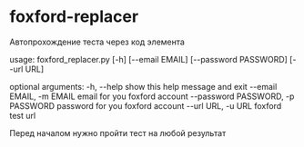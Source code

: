 # foxford-replacer
Автопрохождение теста через код элемента

usage: foxford_replacer.py [-h] [--email EMAIL] [--password PASSWORD] [--url URL]

optional arguments:
  -h, --help            show this help message and exit
  --email EMAIL, -m EMAIL
                        email for you foxford account
  --password PASSWORD, -p PASSWORD
                        password for you foxford account
  --url URL, -u URL     foxford test url

Перед началом нужно пройти тест на любой результат
